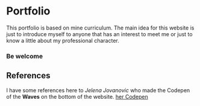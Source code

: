 # Portfolio
This portfolio is based on mine curriculum. The main idea for this website is just to introduce myself to anyone that has an interest to meet me or just to know a little about my professional character.

### Be welcome



## References

I have some references here to _Jelena Jovanovic_ who made the Codepen of the __Waves__ on the bottom of the website.
[her Codepen](https://codepen.io/plavookac/pen/QMwObb)
